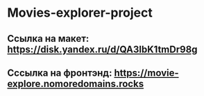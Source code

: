 # Movies-explorer-project

## Ссылка на макет: https://disk.yandex.ru/d/QA3lbK1tmDr98g

## Сссылка на фронтэнд: https://movie-explore.nomoredomains.rocks

